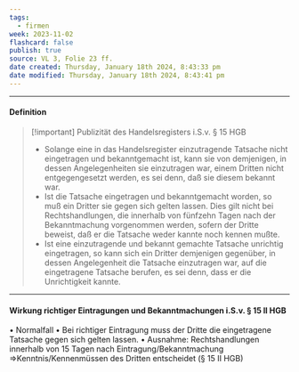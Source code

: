 ```yaml
---
tags:
  - firmen
week: 2023-11-02
flashcard: false
publish: true
source: VL 3, Folie 23 ff.
date created: Thursday, January 18th 2024, 8:43:33 pm
date modified: Thursday, January 18th 2024, 8:43:41 pm
---
```

***
#### Definition

> [!important] Publizität des Handelsregisters i.S.v. § 15 HGB 
> - Solange eine in das Handelsregister einzutragende Tatsache nicht eingetragen und bekanntgemacht ist, kann sie von demjenigen, in dessen Angelegenheiten sie einzutragen war, einem Dritten nicht entgegengesetzt werden, es sei denn, daß sie diesem bekannt war.
> - Ist die Tatsache eingetragen und bekanntgemacht worden, so muß ein Dritter sie gegen sich gelten lassen. Dies gilt nicht bei Rechtshandlungen, die innerhalb von fünfzehn Tagen nach der Bekanntmachung vorgenommen werden, sofern der Dritte beweist, daß er die Tatsache weder kannte noch kennen mußte.
> - Ist eine einzutragende und bekannt gemachte Tatsache unrichtig eingetragen, so kann sich ein Dritter demjenigen gegenüber, in dessen Angelegenheit die Tatsache einzutragen war, auf die eingetragene Tatsache berufen, es sei denn, dass er die Unrichtigkeit kannte.

***
#### Wirkung richtiger Eintragungen und Bekanntmachungen i.S.v. § 15 II HGB

• Normalfall • Bei richtiger Eintragung muss der Dritte die eingetragene Tatsache gegen sich gelten lassen. • Ausnahme: Rechtshandlungen innerhalb von 15 Tagen nach Eintragung/Bekanntmachung =>Kenntnis/Kennenmüssen des Dritten entscheidet (§ 15 II HGB)